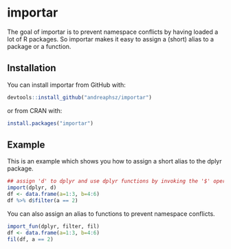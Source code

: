# importar

The goal of importar is to prevent namespace conflicts by having loaded a lot of R packages. So importar makes it easy to assign a (short) alias to a package or a function.

## Installation

You can install importar from GitHub with:

``` r
devtools::install_github("andreaphsz/importar")
```

or from CRAN with:

``` r
install.packages("importar")
```

## Example

This is an example which shows you how to assign a short alias to the dplyr package.

``` r
## assign 'd' to dplyr and use dplyr functions by invoking the '$' operator.
import(dplyr, d)
df <- data.frame(a=1:3, b=4:6)
df %>% d$filter(a == 2)
```

You can also assign an alias to functions to prevent namespace conflicts.
```r
import_fun(dplyr, filter, fil)
df <- data.frame(a=1:3, b=4:6)
fil(df, a == 2)
```
